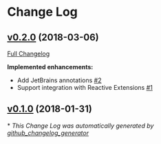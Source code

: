 # Change Log

## [v0.2.0](https://github.com/TAGC/AsyncBus/tree/v0.2.0) (2018-03-06)
[Full Changelog](https://github.com/TAGC/AsyncBus/compare/v0.1.0...v0.2.0)

**Implemented enhancements:**

- Add JetBrains annotations [\#2](https://github.com/TAGC/AsyncBus/issues/2)
- Support integration with Reactive Extensions [\#1](https://github.com/TAGC/AsyncBus/issues/1)

## [v0.1.0](https://github.com/TAGC/AsyncBus/tree/v0.1.0) (2018-01-31)


\* *This Change Log was automatically generated by [github_changelog_generator](https://github.com/skywinder/Github-Changelog-Generator)*